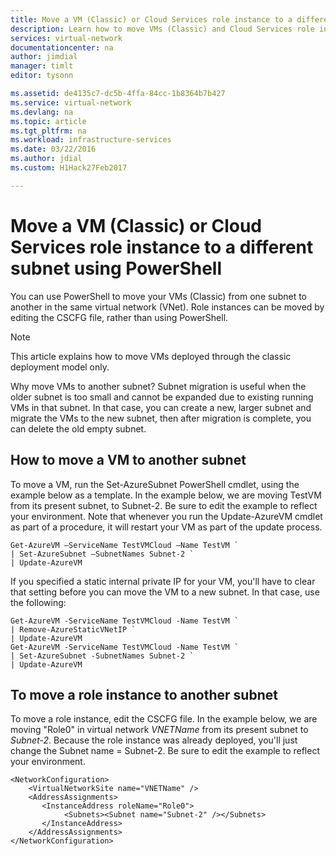 ```yaml
---
title: Move a VM (Classic) or Cloud Services role instance to a different subnet - Azure PowerShell | Microsoft Docs
description: Learn how to move VMs (Classic) and Cloud Services role instances to a different subnet using PowerShell.
services: virtual-network
documentationcenter: na
author: jimdial
manager: timlt
editor: tysonn

ms.assetid: de4135c7-dc5b-4ffa-84cc-1b8364b7b427
ms.service: virtual-network
ms.devlang: na
ms.topic: article
ms.tgt_pltfrm: na
ms.workload: infrastructure-services
ms.date: 03/22/2016
ms.author: jdial
ms.custom: H1Hack27Feb2017

---
```

# Move a VM (Classic) or Cloud Services role instance to a different subnet using PowerShell
You can use PowerShell to move your VMs (Classic) from one subnet to another in the same virtual network (VNet). Role instances can be moved by editing the CSCFG file, rather than using PowerShell.

> [!NOTE]
> This article explains how to move VMs deployed through the classic deployment model only.
> 
> 

Why move VMs to another subnet? Subnet migration is useful when the older subnet is too small and cannot be expanded due to existing running VMs in that subnet. In that case, you can create a new, larger subnet and migrate the VMs to the new subnet, then after migration is complete, you can delete the old empty subnet.

## How to move a VM to another subnet
To move a VM, run the Set-AzureSubnet PowerShell cmdlet, using the example below as a template. In the example below, we are moving TestVM from its present subnet, to Subnet-2. Be sure to edit the example to reflect your environment. Note that whenever you run the Update-AzureVM cmdlet as part of a procedure, it will restart your VM as part of the update process.

    Get-AzureVM –ServiceName TestVMCloud –Name TestVM `
    | Set-AzureSubnet –SubnetNames Subnet-2 `
    | Update-AzureVM

If you specified a static internal private IP for your VM, you'll have to clear that setting before you can move the VM to a new subnet. In that case, use the following:

    Get-AzureVM -ServiceName TestVMCloud -Name TestVM `
    | Remove-AzureStaticVNetIP `
    | Update-AzureVM
    Get-AzureVM -ServiceName TestVMCloud -Name TestVM `
    | Set-AzureSubnet -SubnetNames Subnet-2 `
    | Update-AzureVM

## To move a role instance to another subnet
To move a role instance, edit the CSCFG file. In the example below, we are moving "Role0" in virtual network *VNETName* from its present subnet to *Subnet-2*. Because the role instance was already deployed, you'll just change the Subnet name = Subnet-2. Be sure to edit the example to reflect your environment.

    <NetworkConfiguration>
        <VirtualNetworkSite name="VNETName" />
        <AddressAssignments>
           <InstanceAddress roleName="Role0">
                <Subnets><Subnet name="Subnet-2" /></Subnets>
           </InstanceAddress>
        </AddressAssignments>
    </NetworkConfiguration> 
